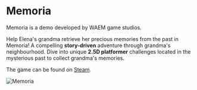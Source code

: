 # Memoria
Memoria is a demo developed by WAEM game studios.

Help Elena's grandma retrieve her precious memories from the past in Memoria! A compelling **story-driven** adventure through grandma's neighbourhood. Dive into unique **2.5D platformer** challenges located in the mysterious past to collect grandma's memories.

The game can be found on [Steam](https://store.steampowered.com/app/1790880/Memoria/).

![Memoria](https://i.gyazo.com/73230c0771d88f12343bc6ee30699e59.png)
